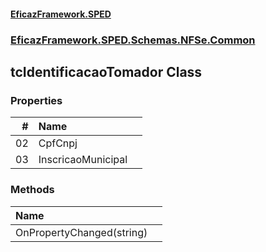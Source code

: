 #### [EficazFramework.SPED](EficazFrameworkSPED.md 'EficazFramework SPED')
### [EficazFramework.SPED.Schemas.NFSe.Common](EficazFramework.SPED.Schemas.NFSe.Common.md 'EficazFramework.SPED.Schemas.NFSe.Common')

## tcIdentificacaoTomador Class
### Properties

| # | Name | |
| ---: | :--- | :--- |
| 02 | CpfCnpj |  |
| 03 | InscricaoMunicipal |  |
### Methods

| Name | |
| :--- | :--- |
| OnPropertyChanged(string) |  |
